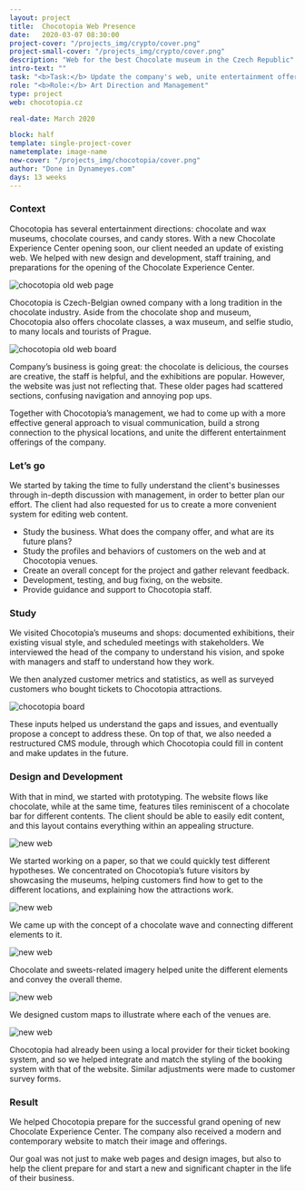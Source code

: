 ```yaml
---
layout: project
title:  Chocotopia Web Presence 
date:   2020-03-07 08:30:00
project-cover: "/projects_img/crypto/cover.png"
project-small-cover: "/projects_img/crypto/cover.png"
description: "Web for the best Chocolate museum in the Czech Republic"
intro-text: ""
task: "<b>Task:</b> Update the company's web, unite entertainment offerings, and prepare for the opening of a new attraction."
role: "<b>Role:</b> Art Direction and Management"
type: project
web: chocotopia.cz

real-date: March 2020

block: half
template: single-project-cover
nametemplate: image-name
new-cover: "/projects_img/chocotopia/cover.png"
author: "Done in Dynameyes.com"
days: 13 weeks
---
```


### Context

<span class="p-text">Chocotopia has several entertainment directions: chocolate and wax museums, chocolate courses, and candy stores. With a new Chocolate Experience Center opening soon, our client needed an update of existing web. We helped with new design and development, staff training, and preparations for the opening of the Chocolate Experience Center.</span>

<span class="p900">![chocotopia old web page](/projects_img/chocotopia/old.png)
</span>

<span class="p-text">Chocotopia is Czech-Belgian owned company with a long tradition in the chocolate industry. Aside from the chocolate shop and museum, Chocotopia also offers chocolate classes, a wax museum, and selfie studio, to many locals and tourists of Prague.</span>

<span class="p900">![chocotopia old web board](/projects_img/chocotopia/old2.png)
</span>

<span class="p-text">Company’s business is going great: the chocolate is delicious, the courses are creative, the staff is helpful, and the exhibitions are popular. However, the website was just not reflecting that. These older pages had scattered sections, confusing navigation and annoying pop ups.</span>

<span class="p-text">Together with Chocotopia’s management, we had to come up with a more effective general approach to visual communication, build a strong connection to the physical locations, and unite the different entertainment offerings of the company. </span>

### Let’s go

<span class="p-text">We started by taking the time to fully understand the client's businesses through in-depth discussion with management, in order to better plan our effort. The client had also requested for us to create a more convenient system for editing web content.</span>

- Study the business. What does the company offer, and what are its future plans?
- Study the profiles and behaviors of customers on the web and at Chocotopia venues.
- Create an overall concept for the project and gather relevant feedback.
- Development, testing, and bug fixing, on the website.
- Provide guidance and support to Chocotopia staff.

### **Study**

<span class="p-text">We visited Chocotopia’s museums and shops: documented exhibitions, their existing visual style, and scheduled meetings with stakeholders. We interviewed the head of the company to understand his vision, and spoke with managers and staff to understand how they work.</span>

<span class="p-text">We then analyzed customer metrics and statistics, as well as surveyed customers who bought tickets to Chocotopia attractions.</span>

<span class="p900">![chocotopia board](/projects_img/chocotopia/board.png)
</span>

<span class="p-text">These inputs helped us understand the gaps and issues, and eventually propose a concept to address these. On top of that, we also needed a restructured CMS module, through which Chocotopia could fill in content and make updates in the future. </span>

### **Design and Development**

<span class="p-text">With that in mind, we started with prototyping. The website flows like chocolate, while at the same time, features tiles reminiscent of a chocolate bar for different contents. The client should be able to easily edit content, and this layout contains everything within an appealing structure.</span>

<span class="p1000">![new web](/projects_img/chocotopia/newweb.png)
</span>

<span class="p-text">We started working on a paper, so that we could quickly test different hypotheses. We concentrated on Chocotopia’s future visitors by showcasing the museums, helping customers find how to get to the different locations, and explaining how the attractions work.</span>

<span class="p1000">![new web](/projects_img/chocotopia/newweb2.png)
</span>

We came up with the concept of a chocolate wave and connecting different elements to it.

<span class="p900">![new web](/projects_img/chocotopia/elements.png)
</span>

Chocolate and sweets-related imagery helped unite the different elements and convey the overall theme.

<span class="p1000">![new web](/projects_img/chocotopia/openingtimes.png)
</span>

We designed custom maps to illustrate where each of the venues are. 

<span class="p1000">![new web](/projects_img/chocotopia/buy.png)
</span>

<span class="p-text">Chocotopia had already been using a local provider for their ticket booking system, and so we helped integrate and match the styling of the booking system with that of the website. Similar adjustments were made to customer survey forms.</span>

### **Result**

<span class="p-text">We helped Chocotopia prepare for the successful grand opening of new Chocolate Experience Center. The company also received a modern and contemporary website to match their image and offerings.</span>

<span class="p-text">Our goal was not just to make web pages and design images, but also to help the client prepare for and start a new and significant chapter in the life of their business.</span>